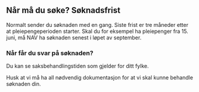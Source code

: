 ## Når må du søke? Søknadsfrist

Normalt sender du søknaden med en gang. Siste frist er tre måneder etter at pleiepengeperioden starter. Skal du for eksempel ha pleiepenger fra 15. juni, må NAV ha søknaden senest i løpet av september.

### Når får du svar på søknaden?

Du kan se saksbehandlingstiden som gjelder for ditt fylke.

Husk at vi må ha all nødvendig dokumentasjon for at vi skal kunne behandle søknaden din.
